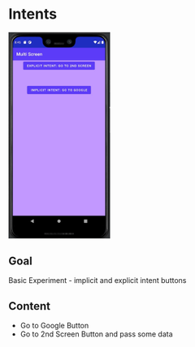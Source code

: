 # Intents
<img src="../../assets/intents.gif" width="200" />

## Goal

Basic Experiment - implicit and explicit intent buttons

## Content
- Go to Google Button
- Go to 2nd Screen Button and pass some data